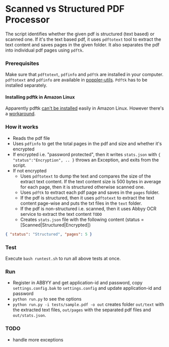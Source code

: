 Scanned vs Structured PDF Processor
====================================

The script identifies whether the given pdf is structured (text based) or scanned one. 
If it's the text based pdf, it uses `pdftotext` tool to extract the text content and saves pages in the given folder. It also separates the pdf into individual pdf pages using `pdftk`.

### Prerequisites

Make sure that `pdftotext`, `pdfinfo` and `pdftk` are installed in your computer. `pdftotext` and `pdfinfo`  are available in [poppler-utils](https://packages.debian.org/sid/poppler-utils). `Pdftk` has to be installed separately.

#### Installing pdftk in Amazon Linux

Apparently pdftk [can't be installed](http://superuser.com/a/444391/316527) easily in Amazon Linux. However there's a [workaround](https://github.com/anjesh/lambda-pdftk-example).

### How it works

* Reads the pdf file
* Uses `pdfinfo` to get the total pages in the pdf and size and whether it's encrypted
* If encrypted i.e. "password protected", then it writes `stats.json` with `{ "status":"Encryption", .. }` throws an Exception, and exits from the script.
* If not encrypted
  * Uses `pdftotext` to dump the text and compares the size of the extract text content. If the text content size is 500 bytes in average for each page, then it is structured otherwise scanned one.
  * Uses `pdftk` to extract each pdf page and saves in the `pages` folder.
  * If the pdf is structured, then it uses `pdftotext` to extract the text content page-wise and puts the txt files in the `text` folder.
  * If the pdf is non-structured i.e. scanned, then it uses Abbyy OCR service to extract the text content `TODO`
  * Creates `stats.json` file with the following content (status = [Scanned|Structured|Encrypted])
```json
{ "status": "Structured", "pages": 5 }
```

### Test

Execute `bash runtest.sh` to run all above tests at once.

### Run

* Register in ABBYY and get application-id and password, copy `settings.config.bak` to `settings.config` and update application-id and password
* `python run.py` to see the options
* `python run.py -i tests/sample.pdf -o out` creates folder `out/text` with the extracted text files, `out/pages` with the separated pdf files and `out/stats.json`.

### TODO

* handle more exceptions




